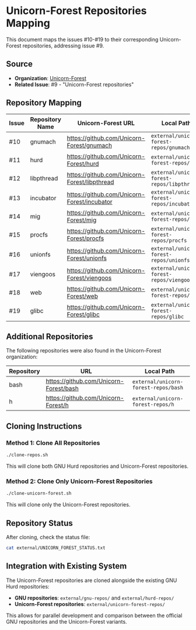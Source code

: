 # Unicorn-Forest Repositories Mapping

This document maps the issues #10-#19 to their corresponding Unicorn-Forest repositories, addressing issue #9.

## Source
- **Organization**: [Unicorn-Forest](https://github.com/Unicorn-Forest)
- **Related Issue**: #9 - "Unicorn-Forest repositories"

## Repository Mapping

| Issue | Repository Name | Unicorn-Forest URL | Local Path |
|-------|----------------|-------------------|------------|
| #10   | gnumach        | https://github.com/Unicorn-Forest/gnumach | `external/unicorn-forest-repos/gnumach` |
| #11   | hurd           | https://github.com/Unicorn-Forest/hurd | `external/unicorn-forest-repos/hurd` |
| #12   | libpthread     | https://github.com/Unicorn-Forest/libpthread | `external/unicorn-forest-repos/libpthread` |
| #13   | incubator      | https://github.com/Unicorn-Forest/incubator | `external/unicorn-forest-repos/incubator` |
| #14   | mig            | https://github.com/Unicorn-Forest/mig | `external/unicorn-forest-repos/mig` |
| #15   | procfs         | https://github.com/Unicorn-Forest/procfs | `external/unicorn-forest-repos/procfs` |
| #16   | unionfs        | https://github.com/Unicorn-Forest/unionfs | `external/unicorn-forest-repos/unionfs` |
| #17   | viengoos       | https://github.com/Unicorn-Forest/viengoos | `external/unicorn-forest-repos/viengoos` |
| #18   | web            | https://github.com/Unicorn-Forest/web | `external/unicorn-forest-repos/web` |
| #19   | glibc          | https://github.com/Unicorn-Forest/glibc | `external/unicorn-forest-repos/glibc` |

## Additional Repositories

The following repositories were also found in the Unicorn-Forest organization:

| Repository | URL | Local Path |
|------------|-----|------------|
| bash       | https://github.com/Unicorn-Forest/bash | `external/unicorn-forest-repos/bash` |
| h          | https://github.com/Unicorn-Forest/h | `external/unicorn-forest-repos/h` |

## Cloning Instructions

### Method 1: Clone All Repositories
```bash
./clone-repos.sh
```
This will clone both GNU Hurd repositories and Unicorn-Forest repositories.

### Method 2: Clone Only Unicorn-Forest Repositories
```bash
./clone-unicorn-forest.sh
```
This will clone only the Unicorn-Forest repositories.

## Repository Status

After cloning, check the status file:
```bash
cat external/UNICORN_FOREST_STATUS.txt
```

## Integration with Existing System

The Unicorn-Forest repositories are cloned alongside the existing GNU Hurd repositories:

- **GNU repositories**: `external/gnu-repos/` and `external/hurd-repos/`
- **Unicorn-Forest repositories**: `external/unicorn-forest-repos/`

This allows for parallel development and comparison between the official GNU repositories and the Unicorn-Forest variants.